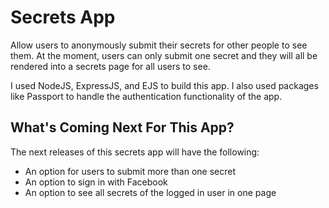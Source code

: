 # Secrets App
Allow users to anonymously submit their secrets for other people to see them. At the moment, users can only submit one secret and they will all be rendered into a secrets page for all users to see. 

I used NodeJS, ExpressJS, and EJS to build this app. I also used packages like Passport to handle the authentication functionality of the app. 

## What's Coming Next For This App?

The next releases of this secrets app will have the following:

- An option for users to submit more than one secret
- An option to sign in with Facebook
- An option to see all secrets of the logged in user in one page
